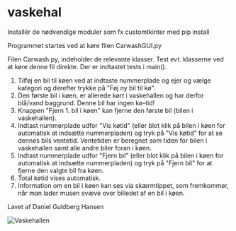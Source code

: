 # vaskehal

Installér de nødvendige moduler som fx customtkinter med pip install

Programmet startes ved at køre filen CarwashGUI.py

Filen Carwash.py, indeholder de relevante klasser. Test evt. klasserne ved at køre denne fil direkte. Der er indtastet tests i main().

1. Tilføj en bil til køen ved at indtaste nummerplade og ejer og vælge kategori og derefter trykke på "Føj ny bil til kø".
2. Den første bil i køen, er allerede kørt i vaskehallen og har derfor blå/vand baggrund. Denne bil har ingen kø-tid!
3. Knappen "Fjern 1. bil i køen" kan fjerne den første bil (bilen i vaskehallen).
4. Indtast nummerplade udfor "Vis køtid" (eller blot klik på bilen i køen for automatisk at indsætte nummerpladen) og tryk på "Vis køtid" for at se dennes bils ventetid. Ventetiden er beregnet som tiden for bilen i vaskehallen samt alle andre biler foran i køen.
5. Indtast nummerplade udfor "Fjern bil" (eller blot klik på bilen i køen for automatisk at indsætte nummerpladen) og tryk på "Fjern bil" for at fjerne den valgte bil fra køen.
6. Total køtid vises automatisk.
7. Information om en bil i køen kan ses via skærmtippet, som fremkommer, når man lader musen svæve over billedet af en bil i køen.

Lavet af Daniel Guldberg Hansen

![Vaskehallen](https://user-images.githubusercontent.com/89967372/226675026-15066b2c-327c-4b21-aa47-091b2c66da70.png)

